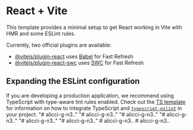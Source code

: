 # React + Vite

This template provides a minimal setup to get React working in Vite with HMR and some ESLint rules.

Currently, two official plugins are available:

- [@vitejs/plugin-react](https://github.com/vitejs/vite-plugin-react/blob/main/packages/plugin-react) uses [Babel](https://babeljs.io/) for Fast Refresh
- [@vitejs/plugin-react-swc](https://github.com/vitejs/vite-plugin-react/blob/main/packages/plugin-react-swc) uses [SWC](https://swc.rs/) for Fast Refresh

## Expanding the ESLint configuration

If you are developing a production application, we recommend using TypeScript with type-aware lint rules enabled. Check out the [TS template](https://github.com/vitejs/vite/tree/main/packages/create-vite/template-react-ts) for information on how to integrate TypeScript and [`typescript-eslint`](https://typescript-eslint.io) in your project.
"# alicci-g-n3.." 
"# alicci-g-n3.." 
"# alicci-g-n3.." 
"# alicci-g-n3.." 
"# alicci-g-n3.." 
"# alicci-g-n3.." 
#   a l i c c i - g - n 3 . .  
 #   a l i c c i - g - n 3 . .  
 